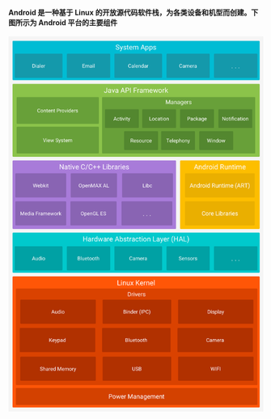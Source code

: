 
#### Android 是一种基于 Linux 的开放源代码软件栈，为各类设备和机型而创建。下图所示为 Android 平台的主要组件
![picture 1](../images/66cdc7793debac09aa34815f2eda7d3e89b5300b6ad339e3df192efb98f7b5d4.png)  
